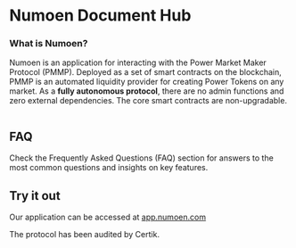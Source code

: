 # Numoen Document Hub

### What is Numoen?

Numoen is an application for interacting with the Power Market Maker Protocol (PMMP). Deployed as a set of smart contracts on the blockchain, PMMP is an automated liquidity provider for creating Power Tokens on any market. As a **fully autonomous protocol**, there are no admin functions and zero external dependencies. The core smart contracts are non-upgradable.

<figure><img src=".gitbook/assets/Group 87.png" alt=""><figcaption></figcaption></figure>

## FAQ

Check the Frequently Asked Questions (FAQ) section for answers to the most common questions and insights on key features.

## Try it out

Our application can be accessed at [app.numoen.com](http://app.numoen.com/)

The protocol has been audited by Certik.
